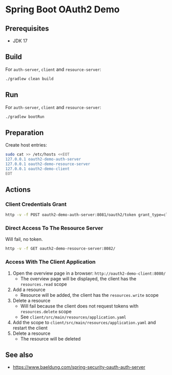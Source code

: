 # Spring Boot OAuth2 Demo

## Prerequisites

* JDK 17

## Build

For `auth-server`, `client` and `resource-server`: 

```bash
./gradlew clean build
```

## Run

For `auth-server`, `client` and `resource-server`:

```bash
./gradlew bootRun
```

## Preparation

Create host entries:

```bash
sudo cat >> /etc/hosts <<EOT
127.0.0.1 oauth2-demo-auth-server
127.0.0.1 oauth2-demo-resource-server
127.0.0.1 oauth2-demo-client
EOT
```

## Actions

### Client Credentials Grant

```bash
http -v -f POST oauth2-demo-auth-server:8081/oauth2/token grant_type=client_credentials client_id=client client_secret=melanie1234 audience=test.read
```

### Direct Access To The Resource Server

Will fail, no token.

```bash
http -v -f GET oauth2-demo-resource-server:8082/
```

### Access With The Client Application

1. Open the overview page in a browser: `http://oauth2-demo-client:8080/`
   * The overview page will be displayed, the client has the `resources.read` scope
2. Add a resource
   * Resource will be added, the client has the `resources.write` scope
3. Delete a resource
   * Will fail because the client does not request tokens with `resources.delete` scope
   * See `client/src/main/resources/application.yaml`
4. Add the scope to `client/src/main/resources/application.yaml` and restart the client
5. Delete a resource
   * The resource will be deleted

## See also

* https://www.baeldung.com/spring-security-oauth-auth-server